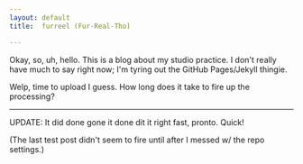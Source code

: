 ```yaml
---
layout:	default
title:	furreel (Fur-Real-Tho)

---
```


Okay, so, uh, hello. This is a blog about my studio practice. I don't really have much to say right now; I'm tyring out the GitHub Pages/Jekyll thingie.

Welp, time to upload I guess. How long does it take to fire up the processing?

----
UPDATE:
It did done gone it done dit it right fast, pronto. Quick!

(The last test post didn't seem to fire until after I messed w/ the repo settings.)